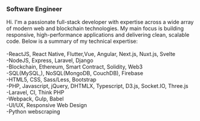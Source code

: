 
### Software Engineer
Hi.
I'm a passionate full-stack developer with expertise across a wide array of modern web and blockchain technologies. 
My main focus is building responsive, high-performance applications and delivering clean, scalable code. 
Below is a summary of my technical expertise:  
<br>
-ReactJS, React Native, Flutter,Vue, Angular, Next.js, Nuxt.js, Svelte<br>
-NodeJS, Express, Laravel, Django<br>
-Blockchain, Ethereum, Smart Contract, Solidity, Web3<br>
-SQL(MySQL,), NoSQL(MongoDB, CouchDB), Firebase<br>
-HTML5, CSS, Sass/Less, Bootstrap<br>
-PHP, Javascript, jQuery, DHTMLX, Typescript, D3.js, Socket.IO, Three.js<br>
-Laravel, CI, Think PHP<br>
-Webpack, Gulp, Babel<br>
-UI/UX, Responsive Web Design<br>
-Python webscraping<br>
